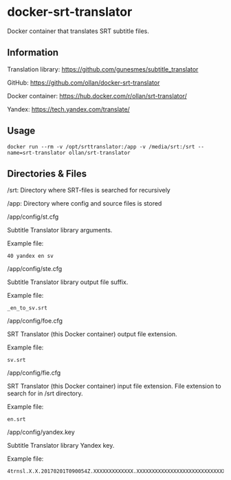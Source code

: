 # docker-srt-translator
Docker container that translates SRT subtitle files.


## Information
Translation library: https://github.com/gunesmes/subtitle_translator

GitHub: https://github.com/ollan/docker-srt-translator

Docker container: https://hub.docker.com/r/ollan/srt-translator/

Yandex: https://tech.yandex.com/translate/

## Usage

```
docker run --rm -v /opt/srttranslator:/app -v /media/srt:/srt --name=srt-translator ollan/srt-translator
```

## Directories & Files

/srt: Directory where SRT-files is searched for recursively


/app: Directory where config and source files is stored


/app/config/st.cfg

Subtitle Translator library arguments.

Example file:
```
40 yandex en sv
```


/app/config/ste.cfg

Subtitle Translator library output file suffix.

Example file:
```
_en_to_sv.srt
```


/app/config/foe.cfg

SRT Translator (this Docker container) output file extension.

Example file:
```
sv.srt
```


/app/config/fie.cfg

SRT Translator (this Docker container) input file extension. File extension to search for in /srt directory.

Example file:
```
en.srt
```


/app/config/yandex.key

Subtitle Translator library Yandex key.

Example file:
```
4trnsl.X.X.20170201T090054Z.XXXXXXXXXXXXX.XXXXXXXXXXXXXXXXXXXXXXXXXXXXXXXXXX
```
